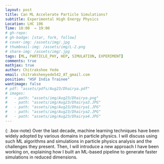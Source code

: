 ```yaml
---
layout: post
title: Can ML Accelerate Particle Simulations?
subtitle: Experimental High Energy Physics
Location: LHC 106
Time: 18:00  → 19:00
# gh-repo:
# gh-badge: [star, fork, follow]
# cover-img: /assets/img/.jpg
# thumbnail-img: /assets/img/L-2.png
# share-img: /assets/img/.jpg
tags: [ML, PARTICLE_PHY, HEP, SIMULATION, EXPERIMENT]
comments: true
mathjax: true
author: Chitrakshee Yede
email: chitraksheeyede542_AT_gmail.com
position: "HSF India Trainee"
wantimage: false
# pdf: "assets/pdfs/Aug23/Dhairya.pdf"
# images:
#   - path: "assets/img/Aug23/Dhairya.png"
#   - path: "assets/img/Aug23/Dhairya3.JPG"
#   - path: "assets/img/Aug23/Dhairya1.JPG"
#   - path: "assets/img/Aug23/Dhairya2.JPG"
#   - path: "assets/img/Aug23/Dhairya4.JPG"
---
```

{: .box-note}
Over the last decade, machine learning techniques have been widely adopted by various domains in particle physics. I will discuss using such ML algorithms and simulations in particle physics analysis and the challenges they present. Then, I will introduce a new approach I have been working on, explaining how I built an ML-based pipeline to generate faster simulations in reduced dimensions.